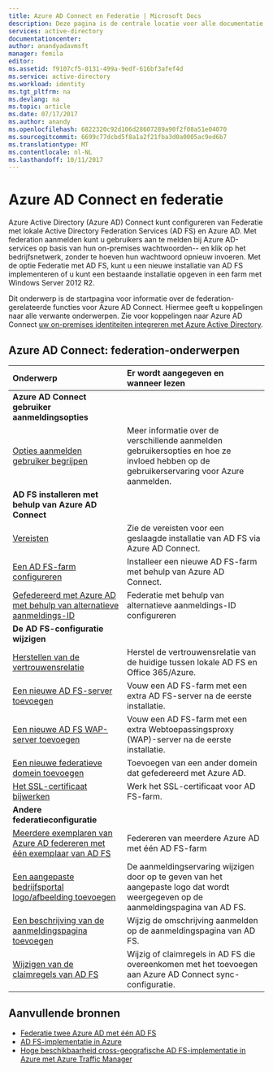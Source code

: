 ```yaml
---
title: Azure AD Connect en Federatie | Microsoft Docs
description: Deze pagina is de centrale locatie voor alle documentatie over AD FS-bewerkingen die gebruikmaken van Azure AD Connect.
services: active-directory
documentationcenter: 
author: anandyadavmsft
manager: femila
editor: 
ms.assetid: f9107cf5-0131-499a-9edf-616bf3afef4d
ms.service: active-directory
ms.workload: identity
ms.tgt_pltfrm: na
ms.devlang: na
ms.topic: article
ms.date: 07/17/2017
ms.author: anandy
ms.openlocfilehash: 6822320c92d106d28607289a90f2f08a51e04070
ms.sourcegitcommit: 6699c77dcbd5f8a1a2f21fba3d0a0005ac9ed6b7
ms.translationtype: MT
ms.contentlocale: nl-NL
ms.lasthandoff: 10/11/2017
---
```

# <a name="azure-ad-connect-and-federation"></a>Azure AD Connect en federatie
Azure Active Directory (Azure AD) Connect kunt configureren van Federatie met lokale Active Directory Federation Services (AD FS) en Azure AD. Met federation aanmelden kunt u gebruikers aan te melden bij Azure AD-services op basis van hun on-premises wachtwoorden-- en klik op het bedrijfsnetwerk, zonder te hoeven hun wachtwoord opnieuw invoeren. Met de optie Federatie met AD FS, kunt u een nieuwe installatie van AD FS implementeren of u kunt een bestaande installatie opgeven in een farm met Windows Server 2012 R2.

Dit onderwerp is de startpagina voor informatie over de federation-gerelateerde functies voor Azure AD Connect. Hiermee geeft u koppelingen naar alle verwante onderwerpen. Zie voor koppelingen naar Azure AD Connect [uw on-premises identiteiten integreren met Azure Active Directory](active-directory-aadconnect.md).

## <a name="azure-ad-connect-federation-topics"></a>Azure AD Connect: federation-onderwerpen
| Onderwerp | Er wordt aangegeven en wanneer lezen |
|:--- |:--- |
| **Azure AD Connect gebruiker aanmeldingsopties** | |
| [Opties aanmelden gebruiker begrijpen](active-directory-aadconnect-user-signin.md) |Meer informatie over de verschillende aanmelden gebruikersopties en hoe ze invloed hebben op de gebruikerservaring voor Azure aanmelden. |
| **AD FS installeren met behulp van Azure AD Connect** | |
| [Vereisten](active-directory-aadconnect-get-started-custom.md#ad-fs-configuration-pre-requisites) |Zie de vereisten voor een geslaagde installatie van AD FS via Azure AD Connect. |
| [Een AD FS-farm configureren](active-directory-aadconnect-get-started-custom.md#configuring-federation-with-ad-fs) |Installeer een nieuwe AD FS-farm met behulp van Azure AD Connect. |
| [Gefedereerd met Azure AD met behulp van alternatieve aanmeldings-ID](active-directory-aadconnect-federation-management.md#alternateid) | Federatie met behulp van alternatieve aanmeldings-ID configureren  |
| **De AD FS-configuratie wijzigen** | |
| [Herstellen van de vertrouwensrelatie](active-directory-aadconnect-federation-management.md#repairthetrust) |Herstel de vertrouwensrelatie van de huidige tussen lokale AD FS en Office 365/Azure. |
| [Een nieuwe AD FS-server toevoegen](active-directory-aadconnect-federation-management.md#addadfsserver) |Vouw een AD FS-farm met een extra AD FS-server na de eerste installatie. |
| [Een nieuwe AD FS WAP-server toevoegen](active-directory-aadconnect-federation-management.md#addwapserver) |Vouw een AD FS-farm met een extra Webtoepassingsproxy (WAP)-server na de eerste installatie. |
| [Een nieuwe federatieve domein toevoegen](active-directory-aadconnect-federation-management.md#addfeddomain) |Toevoegen van een ander domein dat gefedereerd met Azure AD. |
| [Het SSL-certificaat bijwerken](active-directory-aadconnectfed-ssl-update.md)| Werk het SSL-certificaat voor AD FS-farm. |
| **Andere federatieconfiguratie** | |
| [Meerdere exemplaren van Azure AD federeren met één exemplaar van AD FS](active-directory-aadconnectfed-single-adfs-multitenant-federation.md) | Federeren van meerdere Azure AD met één AD FS-farm| 
| [Een aangepaste bedrijfsportal logo/afbeelding toevoegen](active-directory-aadconnect-federation-management.md#customlogo) |De aanmeldingservaring wijzigen door op te geven van het aangepaste logo dat wordt weergegeven op de aanmeldingspagina van AD FS. |
| [Een beschrijving van de aanmeldingspagina toevoegen](active-directory-aadconnect-federation-management.md#addsignindescription) |Wijzig de omschrijving aanmelden op de aanmeldingspagina van AD FS. |
| [Wijzigen van de claimregels van AD FS](active-directory-aadconnect-federation-management.md#modclaims) |Wijzig of claimregels in AD FS die overeenkomen met het toevoegen aan Azure AD Connect sync-configuratie. |


## <a name="additional-resources"></a>Aanvullende bronnen
* [Federatie twee Azure AD met één AD FS](active-directory-aadconnectfed-single-adfs-multitenant-federation.md)
* [AD FS-implementatie in Azure](active-directory-aadconnect-azure-adfs.md)
* [Hoge beschikbaarheid cross-geografische AD FS-implementatie in Azure met Azure Traffic Manager](../active-directory-adfs-in-azure-with-azure-traffic-manager.md)
